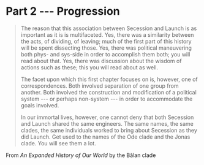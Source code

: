 # Part 2 --- Progression

> The reason that this association between Secession and Launch is as important as it is is multifaceted. Yes, there was a similarity between the acts, of dividing, of leaving; much of the first part of this history will be spent dissecting those. Yes, there was political maneuvering both phys- and sys-side in order to accomplish them both; you will read about that. Yes, there was discussion about the wisdom of actions such as these; this you will read about as well.
>
> The facet upon which this first chapter focuses on is, however, one of correspondences. Both involved separation of one group from another. Both involved the construction and modification of a political system --- or perhaps non-system --- in order to accommodate the goals involved.
>
> In our immortal lives, however, one cannot deny that both Secession and Launch shared the same engineers. The same names, the same clades, the same individuals worked to bring about Secession as they did Launch. Get used to the names of the Ode clade and the Jonas clade. You will see them a lot.

From *An Expanded History of Our World* by the Bălan clade
